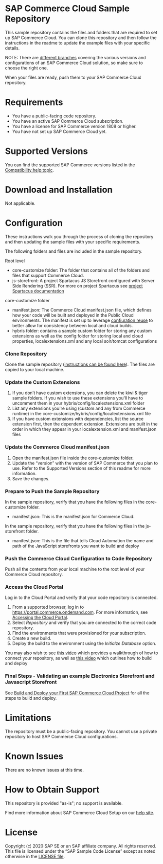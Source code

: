 # SAP Commerce Cloud Sample Repository

This sample repository contains the files and folders that are required to set up SAP Commerce Cloud.  You can clone this repository and then follow the instructions in the readme to update the example files with your specific details. 

NOTE: There are [different branches](https://github.com/SAP-samples/cloud-commerce-sample-setup/branches) covering the various versions and configurations of an SAP Commerce Cloud solution, so make sure to choose the right one.

When your files are ready, push them to your SAP Commerce Cloud repository. 

# Requirements

- You have a public-facing code repository.
- You have an active SAP Commerce Cloud subscription.
- You have a license for SAP Commerce version 1808 or higher.
- You have not set up SAP Commerce Cloud yet.

# Supported Versions

You can find the supported SAP Commerce versions listed in the [Compatibility help topic](https://help.sap.com/viewer/1be46286b36a4aa48205be5a96240672/latest/en-US/31ac209eb08f41bc92e9bbe5772fb949.html).

# Download and Installation
Not applicable.

# Configuration

These instructions walk you through the process of cloning the repository and then updating the sample files with your specific requirements. 

The following folders and files are included in the sample repository.

Root level 
- core-customize folder: The folder that contains all of the folders and files that support Commerce Cloud.
- js-storefront: A project Spartacus JS Storefront configured with Server Side Rendering (SSR). For more on project Spartacus see [project Spartacus documentation](https://sap.github.io/spartacus-docs/)

core-customize folder
- manifest.json: The Commerce Cloud manifest.json file, which defines how your code will be built and deployed in the Public Cloud environments. The manifest is set up to leverage [confiuration reuse](https://help.sap.com/viewer/1be46286b36a4aa48205be5a96240672/latest/en-US/2311d89eef9344fc81ef168ac9668307.html) to better allow for consistency between local and cloud builds.
- hybris folder: contains a sample custom folder for storing any custom extensions as well as the config folder for storing local and cloud properties, localextensions.xml and any local solr/tomcat configurations


### Clone Repository

Clone the sample repository ([instructions can be found here](https://help.github.com/articles/cloning-a-repository/)). The files are copied to your local machine.

### Update the Custom Extensions

1. If you don’t have custom extensions, you can delete the kiwi & tiger sample folders. If you wish to use these extensions you'll have to uncomment them in your hybris/config/localextensions.xml folder
2. List any extensions you're using (custom and any from Commerce runtime) in the core-customize/hybris/config/localextensions.xml file
3. If you have custom extensions with dependencies, list the source extension first, then the dependent extension. Extensions are built in the order in which they appear in your localextension.xml and manifest.json files

### Update the Commerce Cloud manifest.json

1. Open the manifest.json file inside the core-customize folder. 
2. Update the “version” with the version of SAP Commerce that you plan to use. Refer to the Supported Versions section of this readme for more information.
3. Save the changes.

### Prepare to Push the Sample Repository
 
In the sample repository, verify that you have the following files in the core-customize folder.
 - manifest.json:  This is the manifest.json for Commerce Cloud.
 
 In the sample repository, verify that you have the following files in the js-storefront folder.
 - manifest.json: This is the file that tells Cloud Automation the name and path of the JavaScript storefronts you want to build and deploy

### Push the Commerce Cloud Configuration to Code Repository

Push all the contents from your local machine to the root level of your Commerce Cloud repository.

### Access the Cloud Portal

Log in to the Cloud Portal and verify that your code repository is connected.

1. From a supported browser, log in to https://portal.commerce.ondemand.com. For more information, see [Accessing the Cloud Portal](https://help.sap.com/viewer/0c2050f6d31f49ddb6eba18509060ae5/SHIP/en-US/bc745004669445478d0c0505d77e096c.html).
2. Select *Repository* and verify that you are connected to the correct code repository.
3. Find the environments that were provisioned for your subscription.
3. Create a new build.
4. Deploy the build to the environment using the *Initialze Database* option.

You may also wish to see [this video](https://enable.cx.sap.com/playlist/dedicated/116161351/1_6tm85g61/1_df6ptanl) which provides a walkthrough of how to connect your repository, as well as [this video](https://enable.cx.sap.com/playlist/dedicated/116161351/1_6tm85g61/1_9ogbv7hz) which outlines how to build and deploy

### Final Steps - Validating an example Electronics Storefront and Javascript Storefront

See [Build and Deploy your First SAP Commerce Cloud Project](https://www.sap.com/cxworks/article/486232623/Build_and_Deploy_Your_First_SAP_Commerce_Cloud_Project) for all the steps to build and deploy. 

# Limitations

The repository must be a public-facing repository.  You cannot use a private repository to host SAP Commerce Cloud configurations. 

# Known Issues

There are no known issues at this time.

# How to Obtain Support

This repository is provided "as-is"; no support is available.

Find more information about SAP Commerce Cloud Setup on our [help site](https://help.sap.com/viewer/1be46286b36a4aa48205be5a96240672/SHIP/en-US/76450bc02bdf492689ca5e6d35c670e6.html).

# License
Copyright (c) 2020 SAP SE or an SAP affiliate company. All rights reserved.
This file is licensed under the “SAP Sample Code License” except as noted otherwise in the [LICENSE file](https://github.wdf.sap.corp/staging-for-SAP-samples-public/cloud-commerce-sample-setup/blob/master/LICENSE).

